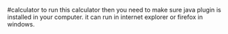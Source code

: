 #calculator
to run this calculator then you need to make sure java plugin is installed in your computer. it can run in internet explorer or firefox in windows. 
